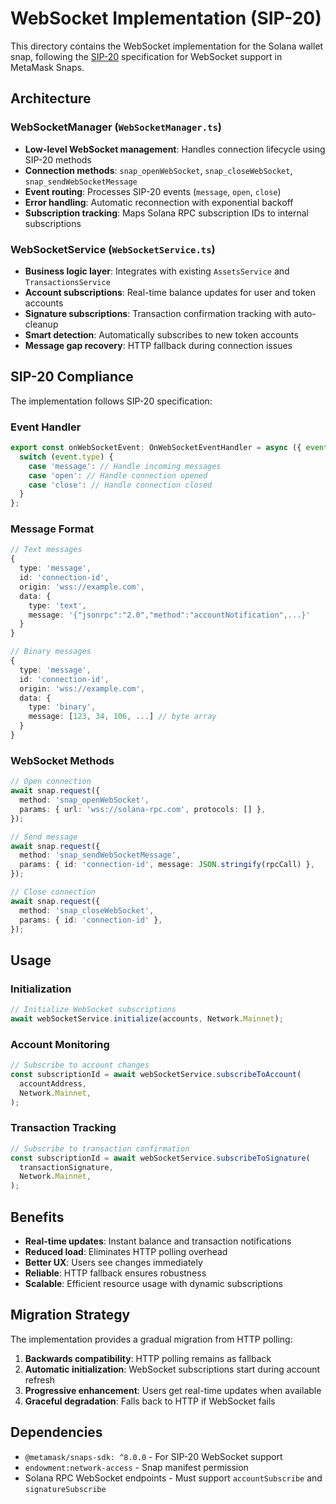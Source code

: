 # WebSocket Implementation (SIP-20)

This directory contains the WebSocket implementation for the Solana wallet snap, following the [SIP-20](https://github.com/MetaMask/SIPs/blob/main/SIPS/sip-20.md) specification for WebSocket support in MetaMask Snaps.

## Architecture

### WebSocketManager (`WebSocketManager.ts`)

- **Low-level WebSocket management**: Handles connection lifecycle using SIP-20 methods
- **Connection methods**: `snap_openWebSocket`, `snap_closeWebSocket`, `snap_sendWebSocketMessage`
- **Event routing**: Processes SIP-20 events (`message`, `open`, `close`)
- **Error handling**: Automatic reconnection with exponential backoff
- **Subscription tracking**: Maps Solana RPC subscription IDs to internal subscriptions

### WebSocketService (`WebSocketService.ts`)

- **Business logic layer**: Integrates with existing `AssetsService` and `TransactionsService`
- **Account subscriptions**: Real-time balance updates for user and token accounts
- **Signature subscriptions**: Transaction confirmation tracking with auto-cleanup
- **Smart detection**: Automatically subscribes to new token accounts
- **Message gap recovery**: HTTP fallback during connection issues

## SIP-20 Compliance

The implementation follows SIP-20 specification:

### Event Handler

```typescript
export const onWebSocketEvent: OnWebSocketEventHandler = async ({ event }) => {
  switch (event.type) {
    case 'message': // Handle incoming messages
    case 'open': // Handle connection opened
    case 'close': // Handle connection closed
  }
};
```

### Message Format

```typescript
// Text messages
{
  type: 'message',
  id: 'connection-id',
  origin: 'wss://example.com',
  data: {
    type: 'text',
    message: '{"jsonrpc":"2.0","method":"accountNotification",...}'
  }
}

// Binary messages
{
  type: 'message',
  id: 'connection-id',
  origin: 'wss://example.com',
  data: {
    type: 'binary',
    message: [123, 34, 106, ...] // byte array
  }
}
```

### WebSocket Methods

```typescript
// Open connection
await snap.request({
  method: 'snap_openWebSocket',
  params: { url: 'wss://solana-rpc.com', protocols: [] },
});

// Send message
await snap.request({
  method: 'snap_sendWebSocketMessage',
  params: { id: 'connection-id', message: JSON.stringify(rpcCall) },
});

// Close connection
await snap.request({
  method: 'snap_closeWebSocket',
  params: { id: 'connection-id' },
});
```

## Usage

### Initialization

```typescript
// Initialize WebSocket subscriptions
await webSocketService.initialize(accounts, Network.Mainnet);
```

### Account Monitoring

```typescript
// Subscribe to account changes
const subscriptionId = await webSocketService.subscribeToAccount(
  accountAddress,
  Network.Mainnet,
);
```

### Transaction Tracking

```typescript
// Subscribe to transaction confirmation
const subscriptionId = await webSocketService.subscribeToSignature(
  transactionSignature,
  Network.Mainnet,
);
```

## Benefits

- **Real-time updates**: Instant balance and transaction notifications
- **Reduced load**: Eliminates HTTP polling overhead
- **Better UX**: Users see changes immediately
- **Reliable**: HTTP fallback ensures robustness
- **Scalable**: Efficient resource usage with dynamic subscriptions

## Migration Strategy

The implementation provides a gradual migration from HTTP polling:

1. **Backwards compatibility**: HTTP polling remains as fallback
2. **Automatic initialization**: WebSocket subscriptions start during account refresh
3. **Progressive enhancement**: Users get real-time updates when available
4. **Graceful degradation**: Falls back to HTTP if WebSocket fails

## Dependencies

- `@metamask/snaps-sdk: ^8.0.0` - For SIP-20 WebSocket support
- `endowment:network-access` - Snap manifest permission
- Solana RPC WebSocket endpoints - Must support `accountSubscribe` and `signatureSubscribe`
